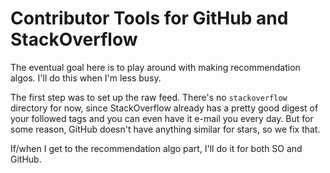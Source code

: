 # Contributor Tools for GitHub and StackOverflow

The eventual goal here is to play around with making recommendation algos. I'll do this when I'm less busy.

The first step was to set up the raw feed. There's no `stackoverflow` directory for now, since StackOverflow already has a pretty good digest of your followed tags and you can even have it e-mail you every day. But for some reason, GitHub doesn't have anything similar for stars, so we fix that.

If/when I get to the recommendation algo part, I'll do it for both SO and GitHub.
